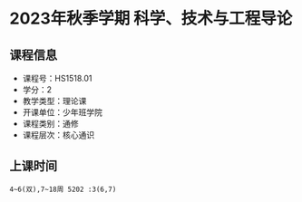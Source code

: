 # 2023年秋季学期 科学、技术与工程导论 






## 课程信息

- 课程号：HS1518.01
- 学分：2
- 教学类型：理论课
- 开课单位：少年班学院
- 课程类别：通修
- 课程层次：核心通识

## 上课时间

```
4~6(双),7~18周 5202 :3(6,7)
```

